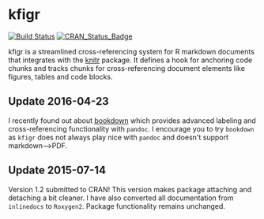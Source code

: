 kfigr
=====

[![Build Status](https://travis-ci.org/mkoohafkan/kfigr.svg)](https://travis-ci.org/mkoohafkan/kfigr)
[![CRAN_Status_Badge](http://www.r-pkg.org/badges/version/kfigr)](http://cran.r-project.org/package=kfigr)

kfigr is a streamlined cross-referencing system for R markdown documents that 
integrates with the [knitr](https://github.com/yihui/knitr) package. It defines 
a hook for anchoring code chunks and tracks chunks for cross-referencing 
document elements like figures, tables and code blocks.

Update 2016-04-23
-----------------

I recently found out about [bookdown](bookdown.org/yihui/bookdown) which 
provides advanced labeling and cross-referencing functionality with `pandoc`. 
I encourage you to try `bookdown` as `kfigr` does not always play nice with 
`pandoc` and doesn't support markdown-->PDF.

Update 2015-07-14
-----------------

Version 1.2 submitted to CRAN! This version makes package attaching and 
detaching a bit cleaner. I have also converted all documentation from 
`inlinedocs` to `Roxygen2`. Package functionality remains unchanged.
